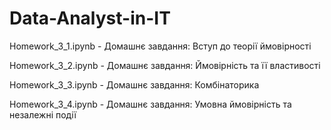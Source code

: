 # Data-Analyst-in-IT

Homework_3_1.ipynb - Домашнє завдання: Вступ до теорії ймовірності

Homework_3_2.ipynb - Домашнє завдання: Ймовірність та її властивості

Homework_3_3.ipynb - Домашнє завдання: Комбінаторика

Homework_3_4.ipynb - Домашнє завдання: Умовна ймовірність та незалежні події
